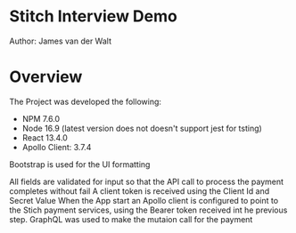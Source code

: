 # Stitch Interview Demo
Author: James van der Walt

# Overview

The Project was developed the following:
- NPM 7.6.0
- Node 16.9 (latest version does not doesn't support jest for tsting)
- React 13.4.0
- Apollo Client: 3.7.4

Bootstrap is used for the UI formatting

All fields are validated for input so that the API call to process the payment completes without fail
A client token is received using the Client Id and Secret Value
When the App start an Apollo client is configured to point to the Stich payment services, using the Bearer token received int he previous step. 
GraphQL was used to make the mutaion call for the payment
